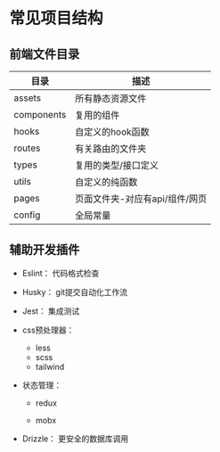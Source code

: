 # 常见项目结构

## 前端文件目录

| 目录       | 描述                           |
| ---------- | ------------------------------ |
| assets     | 所有静态资源文件               |
| components | 复用的组件                     |
| hooks      | 自定义的hook函数               |
| routes     | 有关路由的文件夹               |
| types      | 复用的类型/接口定义            |
| utils      | 自定义的纯函数                 |
| pages      | 页面文件夹-对应有api/组件/网页 |
| config     | 全局常量                       |

## 辅助开发插件

- Eslint：	代码格式检查

- Husky： git提交自动化工作流

- Jest：  集成测试

- css预处理器：

	- less
	- scss
	- tailwind

- 状态管理：

	- redux

	- mobx

- Drizzle： 更安全的数据库调用

	  

